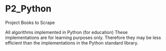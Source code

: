 # P2_Python

Project Books to Scrape

All algorithms implemented in Python (for education)
These implementations are for learning purposes only. Therefore they may be less efficient than the implementations in the Python standard library.
